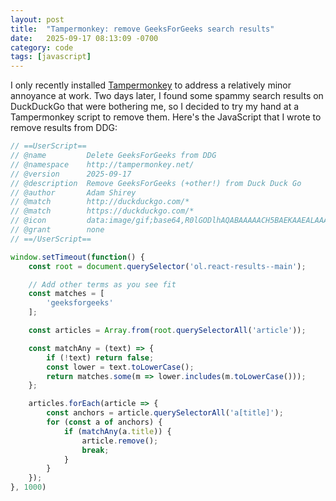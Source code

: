 ```yaml
---
layout: post
title:  "Tampermonkey: remove GeeksForGeeks search results"
date:   2025-09-17 08:13:09 -0700
category: code
tags: [javascript]
---
```


I only recently installed [Tampermonkey](https://www.tampermonkey.net/) to address a relatively minor annoyance at work. Two days later, I found some spammy search results on DuckDuckGo that were bothering me, so I decided to try my hand at a Tampermonkey script to remove them. Here's the JavaScript that I wrote to remove results from DDG:

```javascript
// ==UserScript==
// @name         Delete GeeksForGeeks from DDG
// @namespace    http://tampermonkey.net/
// @version      2025-09-17
// @description  Remove GeeksForGeeks (+other!) from Duck Duck Go
// @author       Adam Shirey
// @match        http://duckduckgo.com/*
// @match        https://duckduckgo.com/*
// @icon         data:image/gif;base64,R0lGODlhAQABAAAAACH5BAEKAAEALAAAAAABAAEAAAICTAEAOw==
// @grant        none
// ==/UserScript==

window.setTimeout(function() {
    const root = document.querySelector('ol.react-results--main');

    // Add other terms as you see fit
    const matches = [
        'geeksforgeeks'
    ];

    const articles = Array.from(root.querySelectorAll('article'));

    const matchAny = (text) => {
        if (!text) return false;
        const lower = text.toLowerCase();
        return matches.some(m => lower.includes(m.toLowerCase()));
    };

    articles.forEach(article => {
        const anchors = article.querySelectorAll('a[title]');
        for (const a of anchors) {
            if (matchAny(a.title)) {
                article.remove();
                break;
            }
        }
    });
}, 1000)
```
